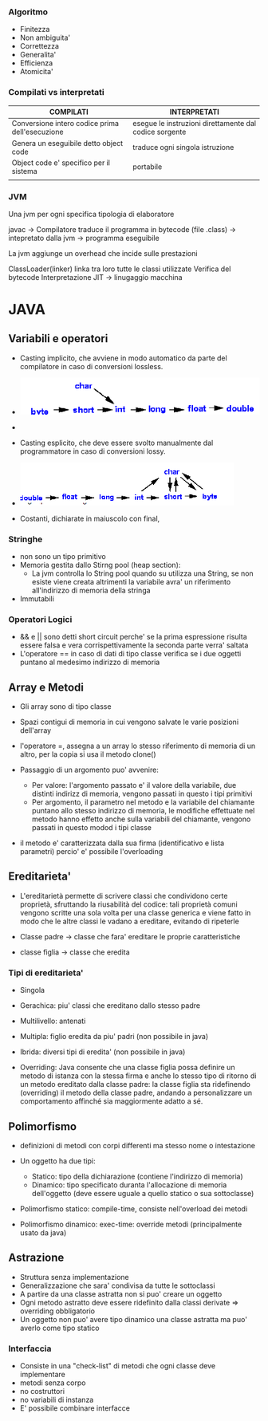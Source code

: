 ### Algoritmo 

- Finitezza
- Non ambiguita'
- Correttezza
- Generalita'
- Efficienza
- Atomicita'


### Compilati vs interpretati

| COMPILATI                                       | INTERPRETATI                                            |
| ----------------------------------------------- | ------------------------------------------------------- |
| Conversione intero codice prima dell'esecuzione | esegue le instruzioni direttamente dal  codice sorgente |
| Genera un eseguibile detto object code          | traduce ogni singola istruzione                         |
| Object code e' specifico per il sistema         | portabile                                               |
|                                                 |                                                         |


### JVM 
Una jvm per ogni specifica tipologia di elaboratore

javac -> Compilatore traduce il programma in bytecode (file .class) -> intepretato dalla jvm -> programma eseguibile

La jvm aggiunge un overhead che incide sulle prestazioni 

ClassLoader(linker) linka tra loro tutte le classi utilizzate
Verifica del bytecode
Interpretazione JIT -> linugaggio macchina



# JAVA

## Variabili e operatori

- Casting implicito, che avviene in modo automatico da parte del compilatore in caso di conversioni lossless. 
- ![upcast](upcast.png)
- 
- Casting esplicito, che deve essere svolto manualmente dal programmatore in caso di conversioni lossy.
- ![downcast](downcast.png)

- Costanti, dichiarate in maiuscolo con final,  


### Stringhe

- non sono un tipo primitivo 
- Memoria gestita dallo Stirng pool (heap section):
	- La jvm controlla lo String pool quando su utilizza una String, se non esiste viene creata altrimenti la variabile avra' un riferimento all'indirizzo di memoria della stringa 
- Immutabili

### Operatori Logici
- && e || sono detti short circuit perche' se la prima espressione risulta essere falsa e vera corrispettivamente la seconda parte verra' saltata
- L'operatore == in caso di dati di tipo classe verifica se i due oggetti puntano al medesimo indirizzo di memoria 


## Array e Metodi

- Gli array sono di tipo classe
- Spazi contigui di memoria in cui vengono salvate le varie posizioni dell'array 
- l'operatore =, assegna a un array lo stesso riferimento di memoria di un altro, per la copia si usa il metodo clone()
- Passaggio di un argomento puo' avvenire:
	- Per valore: l'argomento passato e' il valore della variabile, due distinti indirizz di memoria, vengono passati in questo i tipi primitivi 
	- Per argomento, il parametro nel metodo e la variabile del chiamante puntano allo stesso indirizzo di memoria, le modifiche effettuate nel metodo hanno effetto anche sulla variabili del chiamante, vengono passati in questo modod i tipi classe

- il metodo e' caratterizzata dalla sua firma (identificativo e lista parametri) percio' e' possibile l'overloading 



## Ereditarieta'

- L'ereditarietà permette di scrivere classi che condividono certe proprietà, sfruttando la riusabilità del codice: tali proprietà comuni vengono scritte una sola volta per una classe generica e viene fatto in modo che le altre classi le vadano a ereditare, evitando di ripeterle

- Classe padre -> classe che fara' ereditare le proprie caratteristiche
- classe figlia -> classe che eredita

### Tipi di ereditarieta'
- Singola
- Gerachica: piu' classi che ereditano dallo stesso padre
- Multilivello: antenati
- Multipla: figlio eredita da piu' padri (non possibile in java)
- Ibrida: diversi tipi di eredita' (non possibile in java)

- Overriding: Java consente che una classe figlia possa definire un metodo di istanza con la stessa firma e anche lo stesso tipo di ritorno di un metodo ereditato dalla classe padre: la classe figlia sta ridefinendo (overriding) il metodo della classe padre, andando a personalizzare un comportamento affinché sia maggiormente adatto a sé.


## Polimorfismo
- definizioni di metodi con corpi differenti ma stesso nome o intestazione
- Un oggetto ha due tipi:
	- Statico: tipo della dichiarazione (contiene l'indirizzo di memoria)
	- Dinamico: tipo specificato duranta l'allocazione di memoria dell'oggetto (deve essere uguale a quello statico o sua sottoclasse)

- Polimorfismo statico: compile-time, consiste nell'overload dei metodi
- Polimorfismo dinamico: exec-time: override metodi (principalmente usato da java)


## Astrazione
- Struttura senza implementazione 
- Generalizzazione che sara' condivisa da tutte le sottoclassi
- A partire da una classe astratta non si puo' creare un oggetto 
- Ogni metodo astratto deve essere ridefinito dalla classi derivate => overriding obbligatorio
- Un oggetto non puo' avere tipo dinamico una classe astratta ma puo' averlo come tipo statico

### Interfaccia

- Consiste in una "check-list" di metodi che ogni classe deve implementare
- metodi senza corpo
- no costruttori
- no variabili di instanza
- E' possibile combinare interfacce
